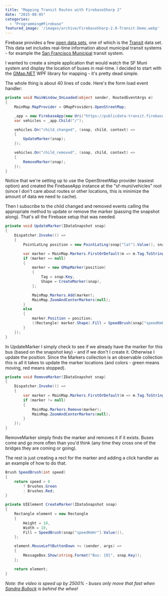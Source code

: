 ```yaml
---
title: "Mapping Transit Routes with FirebaseSharp 2"
date: "2015-08-05"
categories: 
  - "Programming#Firebase"
featured_image: '/images/archive/FirebaseSharp-2.0-Transit-Demo.webp'
---
```


Firebase provides a few [open data sets](https://www.firebase.com/docs/open-data/), one of which is the [Transit](https://publicdata-transit.firebaseio.com/) data set. This data set includes real-time information about municipal transit systems - for example the [San Francisco Municipal](https://publicdata-transit.firebaseio.com/sf-muni) transit system.

I wanted to create a simple application that would watch the SF Muni system and display the location of buses in real-time. I decided to start with the [GMap.NET](https://greatmaps.codeplex.com/) WPF library for mapping - it's pretty dead simple.

The whole thing is about 40 lines of code. Here's the form load event handler:

```csharp
private void MainWindow_OnLoaded(object sender, RoutedEventArgs e)
{
    MainMap.MapProvider = GMapProviders.OpenStreetMap;

    _app = new FirebaseApp(new Uri("https://publicdata-transit.firebaseio.com/sf-muni/vehicles"));
    var vehicles = _app.Child("/");

    vehicles.On("child_changed", (snap, child, context) =>
    {
        UpdateMarker(snap);
    });

    vehicles.On("child_removed", (snap, child, context) =>
    {
        RemoveMarker(snap);
    });
}
```

Notice that we're setting up to use the OpenStreetMap provider (easiest option) and created the FirebaseApp instance at the "sf-muni/vehicles" root (since I don't care about routes or other locations, this is minimize the amount of data we need to cache).

Then I subscribe to the child changed and removed events calling the appropriate method to update or remove the marker (passing the snapshot along). That's all the Firebase setup that was needed.

```csharp
private void UpdateMarker(IDataSnapshot snap)
{
    Dispatcher.Invoke(() =>
    {
        PointLatLng position = new PointLatLng(snap["lat"].Value(), snap["lon"].Value());

        var marker = MainMap.Markers.FirstOrDefault(m => m.Tag.ToString() == snap.Key);
        if (marker == null)
        {
            marker = new GMapMarker(position)
            {
                Tag = snap.Key,
                Shape = CreateMarker(snap),
            };

            MainMap.Markers.Add(marker);
            MainMap.ZoomAndCenterMarkers(null);
        }
        else
        {
            marker.Position = position;
            ((Rectangle) marker.Shape).Fill = SpeedBrush(snap["speedKmHr"].Value());
        }
    });
} 
```

In UpdateMarker I simply check to see if we already have the marker for this bus (based on the snapshot key) - and if we don't I create it. Otherwise I update the position. Since the Markers collection is an observable collection this is all it takes to update the marker locations (and colors - green means moving, red means stopped).

```csharp
private void RemoveMarker(IDataSnapshot snap)
{
    Dispatcher.Invoke(() =>
    {
        var marker = MainMap.Markers.FirstOrDefault(m => m.Tag.ToString() == snap.Key);
        if (marker != null)
        {
            MainMap.Markers.Remove(marker);
            MainMap.ZoomAndCenterMarkers(null);
        }
    });
}
```

RemoveMarker simply finds the marker and removes it if it exists. Buses come and go more often than you'd think (any time they cross one of the bridges they are coming or going).

The rest is just creating a rect for the marker and adding a click handler as an example of how to do that.

```csharp
Brush SpeedBrush(int speed)
{
    return speed > 0
        ? Brushes.Green
        : Brushes.Red;
}

private UIElement CreateMarker(IDataSnapshot snap)
{
    Rectangle element = new Rectangle
    {
        Height = 10,
        Width = 10,
        Fill = SpeedBrush(snap["speedKmHr"].Value()),
    };

    element.MouseLeftButtonDown += (sender, args) =>
    {
        MessageBox.Show(string.Format("Bus: {0}", snap.Key));
    };

    return element;
} 
```
_Note: the video is speed up by 2500% - buses only move that fast when [Sandra Bullock](http://www.imdb.com/title/tt0111257/) is behind the wheel_
